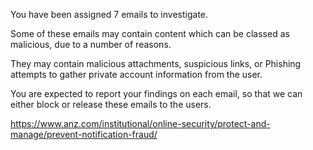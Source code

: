 You have been assigned 7 emails to investigate.

Some of these emails may contain content which can be classed as malicious, due to a number of reasons. 

They may contain malicious attachments, suspicious links, or Phishing attempts to gather private account information from the user.

You are expected to report your findings on each email, so that we can either block or release these emails to the users.

https://www.anz.com/institutional/online-security/protect-and-manage/prevent-notification-fraud/
